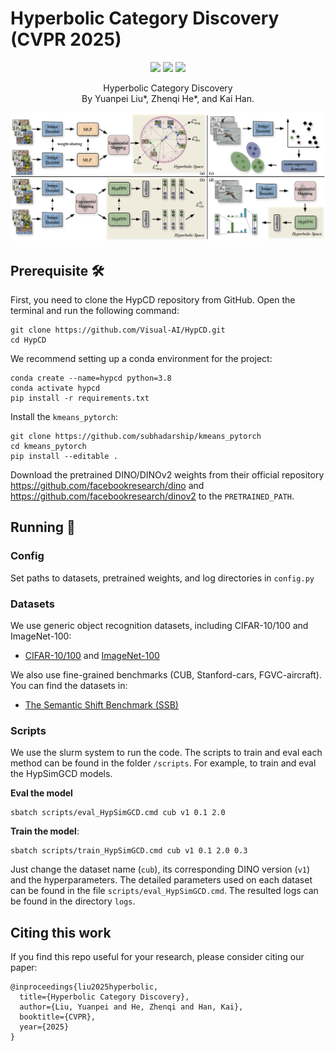 #  Hyperbolic Category Discovery (CVPR 2025)


<p align="center">
    <a href="https://arxiv.org/abs/2504.06120"><img src="https://img.shields.io/badge/arXiv-2504.06120-b31b1b"></a>
    <a href="https://visual-ai.github.io/hypcd/"><img src="https://img.shields.io/badge/Project-Website-blue"></a>
    <a href="#jump"><img src="https://img.shields.io/badge/Citation-8A2BE2"></a>
</p>
<p align="center">
	Hyperbolic Category Discovery <br>
  By
  Yuanpei Liu*, 
  Zhenqi He*, and 
  Kai Han.
</p>

![teaser](assets/method.png)

## Prerequisite 🛠️

First, you need to clone the HypCD repository from GitHub. Open the terminal and run the following command:

```
git clone https://github.com/Visual-AI/HypCD.git
cd HypCD
```

We recommend setting up a conda environment for the project:

```
conda create --name=hypcd python=3.8
conda activate hypcd
pip install -r requirements.txt
```

Install the ``kmeans_pytorch``:
```
git clone https://github.com/subhadarship/kmeans_pytorch
cd kmeans_pytorch
pip install --editable .
```
Download the pretrained DINO/DINOv2 weights from their official repository https://github.com/facebookresearch/dino and https://github.com/facebookresearch/dinov2 to the ``PRETRAINED_PATH``.

## Running 🏃
### Config

Set paths to datasets, pretrained weights, and log directories in ``config.py``


### Datasets

We use generic object recognition datasets, including CIFAR-10/100 and ImageNet-100:

* [CIFAR-10/100](https://pytorch.org/vision/stable/datasets.html) and [ImageNet-100](https://image-net.org/download.php)

We also use fine-grained benchmarks (CUB, Stanford-cars, FGVC-aircraft). You can find the datasets in:

* [The Semantic Shift Benchmark (SSB)](https://github.com/sgvaze/osr_closed_set_all_you_need#ssb)


### Scripts
We use the slurm system to run the code. The scripts to train and eval each method can be found in the folder `/scripts`. For example, to train and eval the HypSimGCD models.

**Eval the model**
```
sbatch scripts/eval_HypSimGCD.cmd cub v1 0.1 2.0
```

**Train the model**:

```
sbatch scripts/train_HypSimGCD.cmd cub v1 0.1 2.0 0.3
```
Just change the dataset name (``cub``), its corresponding DINO version (``v1``) and the hyperparameters. The detailed parameters used on each dataset can be found in the file ``scripts/eval_HypSimGCD.cmd``. The resulted logs can be found in the directory ``logs``.



## Citing this work
<span id="jump"></span>
If you find this repo useful for your research, please consider citing our paper:

```
@inproceedings{liu2025hyperbolic,
  title={Hyperbolic Category Discovery},
  author={Liu, Yuanpei and He, Zhenqi and Han, Kai},
  booktitle={CVPR},
  year={2025}
}
```
